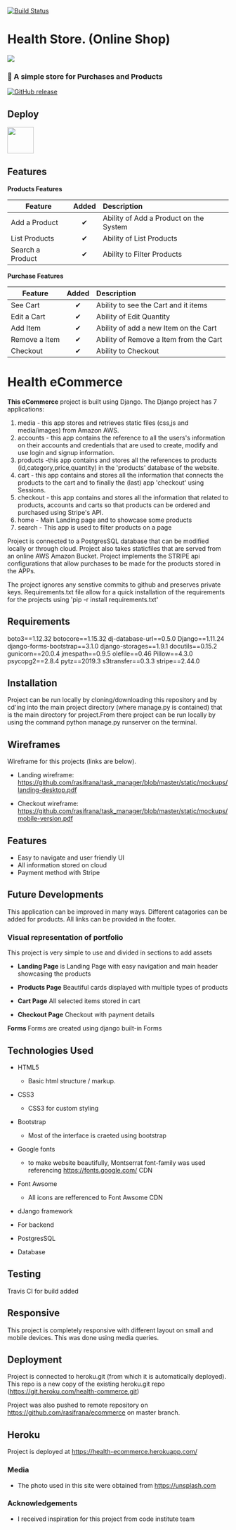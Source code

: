 [![Build Status](https://travis-ci.com/rasifrana/ecommerce.svg?branch=master)](https://travis-ci.com/rasifrana/ecommerce)

# Health Store. (Online Shop)






![](http://imgur.com/t3teAxi.png)
### :handbag: A simple store for Purchases and Products

 [![GitHub release](https://img.shields.io/github/release/ovflowd/ecommerce.svg)]() 

## Deploy

<a href="http://health-ecommerce.herokuapp.com/"><img src="https://dailysmarty-production.s3.amazonaws.com/uploads/post/img/509/feature_thumb_heroku-logo.jpg" width="60" height="60"></a> 


## Features

<b>Products Features</b>

| Feature  |  Added    | Description  |
|----------|:-------------:|:-------------|
| Add a Product | &#10004; | Ability of Add a Product on the System |
| List Products | &#10004; | Ability of List Products |
| Search a Product | &#10004; | Ability to Filter Products |

<b>Purchase Features</b>

| Feature  |  Added       | Description  |
|----------|:-------------:|:-------------|
| See Cart | &#10004; | Ability to see the Cart and it items |
| Edit a Cart | &#10004; | Ability of Edit Quantity |
| Add Item | &#10004; | Ability of add a new Item on the Cart |
| Remove a Item | &#10004; | Ability of Remove a Item from the Cart |
| Checkout | &#10004; | Ability to Checkout |

# Health eCommerce

**This eCommerce** project is built using Django. The Django project has 7 applications: 

1) media - this app stores and retrieves static files (css,js and media/images) from Amazon AWS. 
2) accounts - this app contains the reference to all the users's information on their accounts and credentials that are used to create, modify and use login and signup information. 
3) products -this app contains and stores all the references to products (id,category,price,quantity) in the 'products' database of the website. 
4) cart - this app contains and stores all the information that connects the products to the cart and to finally the (last) app 'checkout' using Sessions. 
5) checkout - this app contains and stores all the information that related to products, accounts and carts so that products can be ordered and purchased using Stripe's API.
6) home - Main Landing page and to showcase some products
7) search - This app is used to filter products on a page


Project is connected to a PostgresSQL database that can be modified locally or through cloud. Project also takes staticfiles that are served from an online AWS Amazon Bucket. Project implements the STRIPE api configurations that allow purchases to be made for the products stored in the APPs.

The project ignores any senstive commits to github and preserves private keys. Requirements.txt file allow for a quick installation of the requirements for the projects using 'pip -r install requirements.txt'

## Requirements

boto3==1.12.32
botocore==1.15.32
dj-database-url==0.5.0
Django==1.11.24
django-forms-bootstrap==3.1.0
django-storages==1.9.1
docutils==0.15.2
gunicorn==20.0.4
jmespath==0.9.5
olefile==0.46
Pillow==4.3.0
psycopg2==2.8.4
pytz==2019.3
s3transfer==0.3.3
stripe==2.44.0


## Installation

Project can be run locally by cloning/downloading this repository and by cd'ing into the main project directory (where manage.py is contained) that is the main directory for project.From there project can be run locally by using the command python manage.py runserver on the terminal.



## Wireframes

Wireframe for this projects (links are below).

- Landing wireframe: https://github.com/rasifrana/task_manager/blob/master/static/mockups/landing-desktop.pdf

- Checkout wireframe: https://github.com/rasifrana/task_manager/blob/master/static/mockups/mobile-version.pdf


## Features

- Easy to navigate and user friendly UI 
- All information stored on cloud
- Payment method with Stripe

## Future Developments

 This application can be improved in many ways. Different catagories can be added for products. All links can be provided in the footer.

### Visual representation of portfolio

This project is very simple to use and divided in sections to add assets

- **Landing Page** is Landing Page with easy navigation and main header showcasing the products

- **Products Page** Beautiful cards displayed with multiple types of products

- **Cart Page** All selected items stored in cart

- **Checkout Page** Checkout with payment details



**Forms** Forms are created using django built-in Forms

## Technologies Used

- HTML5

  - Basic html structure / markup.

- CSS3

  - CSS3 for custom styling

- Bootstrap

  - Most of the interface is craeted using bootstrap 

- Google fonts
  - to make website beautifully, Montserrat font-family was used referencing https://fonts.google.com/ CDN

- Font Awsome
  - All icons are refferenced to Font Awsome CDN

- dJango framework
 - For backend

- PostgresSQL 
 - Database

## Testing

 Travis CI for build added

## Responsive

This project is completely responsive with different layout on small and mobile devices. This was done using media queries.

## Deployment

Project is connected to heroku.git (from which it is automatically deployed). This repo is a new copy of the existing heroku.git repo (https://git.heroku.com/health-commerce.git)

Project was also pushed to remote repository on https://github.com/rasifrana/ecommerce on master branch.

## Heroku

Project is deployed at https://health-ecommerce.herokuapp.com/



### Media

- The photo used in this site were obtained from https://unsplash.com

### Acknowledgements

- I received inspiration for this project from code institute team